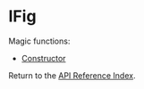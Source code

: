 # IFig

Magic functions:

* [Constructor](__init__.md)

Return to the [API Reference Index](../../index_api_reference.md).